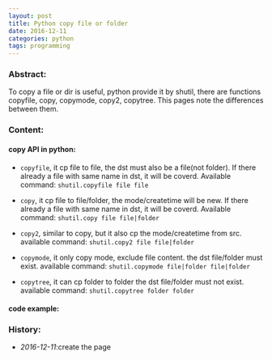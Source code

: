 ```yaml
---
layout: post
title: Python copy file or folder
date: 2016-12-11
categories: python
tags: programming
---
```

### Abstract:
To copy a file or dir is useful, python provide it by shutil, there are functions copyfile, copy, copymode, copy2, copytree. 
This pages note the differences between them.<br>

### Content:

#### copy API in python:
* `copyfile`, it cp file to file, the dst must also be a file(not folder).
If there already a file with same name in dst, it will be coverd.
Available command: `shutil.copyfile file file`

* `copy`, it cp file to file/folder, the mode/createtime will be new.
If there already a file with same name in dst, it will be coverd.
Available command: `shutil.copy file file|folder`
    
* `copy2`, similar to copy, but it also cp the mode/createtime from src.
available command: `shutil.copy2 file file|folder`

* `copymode`, it only copy mode, exclude file content.
the dst file/folder must exist.
available command: `shutil.copymode file|folder file|folder`

* `copytree`, it can cp folder to folder
the dst file/folder must not exist.
available command: `shutil.copytree folder folder`

#### code example:
<script src="https://gist.github.com/DearDon/02a2a88639a8659a8905e21cb6615a5e.js"></script>


### History:
* <em>2016-12-11</em>:create the page<br>

